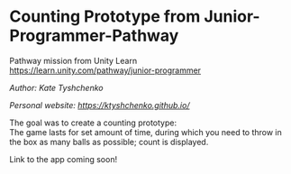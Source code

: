 # Counting Prototype from Junior-Programmer-Pathway
Pathway mission from Unity Learn  
https://learn.unity.com/pathway/junior-programmer

_Author: Kate Tyshchenko_  

_Personal website: https://ktyshchenko.github.io/_

The goal was to create a counting prototype:  
The game lasts for set amount of time, during which you need to throw in the box as many balls as possible; count is displayed.

Link to the app coming soon!
